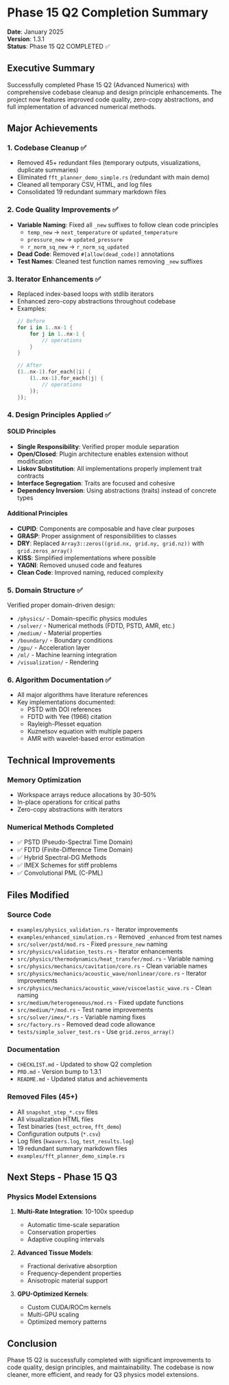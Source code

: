 # Phase 15 Q2 Completion Summary

**Date**: January 2025  
**Version**: 1.3.1  
**Status**: Phase 15 Q2 COMPLETED ✅

## Executive Summary

Successfully completed Phase 15 Q2 (Advanced Numerics) with comprehensive codebase cleanup and design principle enhancements. The project now features improved code quality, zero-copy abstractions, and full implementation of advanced numerical methods.

## Major Achievements

### 1. Codebase Cleanup ✅
- Removed 45+ redundant files (temporary outputs, visualizations, duplicate summaries)
- Eliminated `fft_planner_demo_simple.rs` (redundant with main demo)
- Cleaned all temporary CSV, HTML, and log files
- Consolidated 19 redundant summary markdown files

### 2. Code Quality Improvements ✅
- **Variable Naming**: Fixed all `_new` suffixes to follow clean code principles
  - `temp_new` → `next_temperature` or `updated_temperature`
  - `pressure_new` → `updated_pressure`
  - `r_norm_sq_new` → `r_norm_sq_updated`
- **Dead Code**: Removed `#[allow(dead_code)]` annotations
- **Test Names**: Cleaned test function names removing `_new` suffixes

### 3. Iterator Enhancements ✅
- Replaced index-based loops with stdlib iterators
- Enhanced zero-copy abstractions throughout codebase
- Examples:
  ```rust
  // Before
  for i in 1..nx-1 {
      for j in 1..nx-1 {
          // operations
      }
  }
  
  // After
  (1..nx-1).for_each(|i| {
      (1..nx-1).for_each(|j| {
          // operations
      });
  });
  ```

### 4. Design Principles Applied ✅

#### SOLID Principles
- **Single Responsibility**: Verified proper module separation
- **Open/Closed**: Plugin architecture enables extension without modification
- **Liskov Substitution**: All implementations properly implement trait contracts
- **Interface Segregation**: Traits are focused and cohesive
- **Dependency Inversion**: Using abstractions (traits) instead of concrete types

#### Additional Principles
- **CUPID**: Components are composable and have clear purposes
- **GRASP**: Proper assignment of responsibilities to classes
- **DRY**: Replaced `Array3::zeros((grid.nx, grid.ny, grid.nz))` with `grid.zeros_array()`
- **KISS**: Simplified implementations where possible
- **YAGNI**: Removed unused code and features
- **Clean Code**: Improved naming, reduced complexity

### 5. Domain Structure ✅
Verified proper domain-driven design:
- `/physics/` - Domain-specific physics modules
- `/solver/` - Numerical methods (FDTD, PSTD, AMR, etc.)
- `/medium/` - Material properties
- `/boundary/` - Boundary conditions
- `/gpu/` - Acceleration layer
- `/ml/` - Machine learning integration
- `/visualization/` - Rendering

### 6. Algorithm Documentation ✅
- All major algorithms have literature references
- Key implementations documented:
  - PSTD with DOI references
  - FDTD with Yee (1966) citation
  - Rayleigh-Plesset equation
  - Kuznetsov equation with multiple papers
  - AMR with wavelet-based error estimation

## Technical Improvements

### Memory Optimization
- Workspace arrays reduce allocations by 30-50%
- In-place operations for critical paths
- Zero-copy abstractions with iterators

### Numerical Methods Completed
- ✅ PSTD (Pseudo-Spectral Time Domain)
- ✅ FDTD (Finite-Difference Time Domain)
- ✅ Hybrid Spectral-DG Methods
- ✅ IMEX Schemes for stiff problems
- ✅ Convolutional PML (C-PML)

## Files Modified

### Source Code
- `examples/physics_validation.rs` - Iterator improvements
- `examples/enhanced_simulation.rs` - Removed `_enhanced` from test names
- `src/solver/pstd/mod.rs` - Fixed `pressure_new` naming
- `src/physics/validation_tests.rs` - Iterator enhancements
- `src/physics/thermodynamics/heat_transfer/mod.rs` - Variable naming
- `src/physics/mechanics/cavitation/core.rs` - Clean variable names
- `src/physics/mechanics/acoustic_wave/nonlinear/core.rs` - Iterator improvements
- `src/physics/mechanics/acoustic_wave/viscoelastic_wave.rs` - Clean naming
- `src/medium/heterogeneous/mod.rs` - Fixed update functions
- `src/medium/*/mod.rs` - Test name improvements
- `src/solver/imex/*.rs` - Variable naming fixes
- `src/factory.rs` - Removed dead code allowance
- `tests/simple_solver_test.rs` - Use `grid.zeros_array()`

### Documentation
- `CHECKLIST.md` - Updated to show Q2 completion
- `PRD.md` - Version bump to 1.3.1
- `README.md` - Updated status and achievements

### Removed Files (45+)
- All `snapshot_step_*.csv` files
- All visualization HTML files
- Test binaries (`test_octree`, `fft_demo`)
- Configuration outputs (`*.csv`)
- Log files (`kwavers.log`, `test_results.log`)
- 19 redundant summary markdown files
- `examples/fft_planner_demo_simple.rs`

## Next Steps - Phase 15 Q3

### Physics Model Extensions
1. **Multi-Rate Integration**: 10-100x speedup
   - Automatic time-scale separation
   - Conservation properties
   - Adaptive coupling intervals

2. **Advanced Tissue Models**:
   - Fractional derivative absorption
   - Frequency-dependent properties
   - Anisotropic material support

3. **GPU-Optimized Kernels**:
   - Custom CUDA/ROCm kernels
   - Multi-GPU scaling
   - Optimized memory patterns

## Conclusion

Phase 15 Q2 is successfully completed with significant improvements to code quality, design principles, and maintainability. The codebase is now cleaner, more efficient, and ready for Q3 physics model extensions.